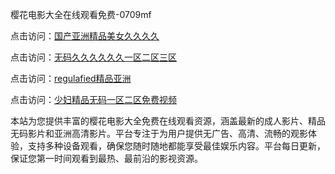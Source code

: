 樱花电影大全在线观看免费-0709mf

点击访问：<a href="https://heiliaoxqkkct.pages.dev">国产亚洲精品美女久久久久</a>

点击访问：<a href="https://heiliaoxwd5i8.pages.dev">无码久久久久久久一区二区三区</a>

点击访问：<a href="https://heiliaowt0d7p.pages.dev">regulafied精品亚洲</a>

点击访问：<a href="https://heiliaoga6s9v.pages.dev">少妇精品无码一区二区免费视频</a>

本站为您提供丰富的樱花电影大全免费在线观看资源，涵盖最新的成人影片、精品无码影片和亚洲高清影片。平台专注于为用户提供无广告、高清、流畅的观影体验，支持多种设备观看，确保您随时随地都能享受最佳娱乐内容。平台每日更新，保证您第一时间观看到最热、最前沿的影视资源。

<span style="display:none;">[Canonical link](https://github.com/bg20250709/bg10 ）</span>
